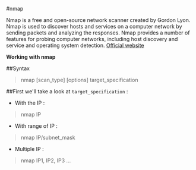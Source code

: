 #nmap

Nmap is a free and open-source network scanner created by Gordon Lyon. Nmap is used to discover hosts and services on a computer network by sending packets and analyzing the responses. Nmap provides a number of features for probing computer networks, including host discovery and service and operating system detection.
[Official website](https://nmap.org/)

**Working with nmap**

##Syntax

> nmap [scan_type] [options] target_specification

##First we'll take a look at `target_specification` :

* With the IP :

 > nmap IP

* With range of IP :

> nmap IP/subnet_mask

* Multiple IP :

> nmap IP1, IP2, IP3 ...



